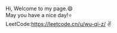 Hi, Welcome to my page.:smile:  
May you have a nice day!:star:  
LeetCode:https://leetcode.cn/u/wu-qi-z/ :v:  
